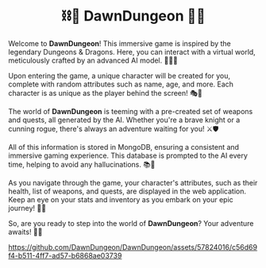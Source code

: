 
<div align="center">

# ⛓️🔗 **DawnDungeon** 🐉🏰

</div>

Welcome to **DawnDungeon**! This immersive game is inspired by the legendary Dungeons & Dragons. Here, you can interact with a virtual world, meticulously crafted by an advanced AI model. 🧙‍♂️🎲

Upon entering the game, a unique character will be created for you, complete with random attributes such as name, age, and more. Each character is as unique as the player behind the screen! 🎭🌟

The world of **DawnDungeon** is teeming with a pre-created set of weapons and quests, all generated by the AI. Whether you're a brave knight or a cunning rogue, there's always an adventure waiting for you! ⚔️🛡️

All of this information is stored in MongoDB, ensuring a consistent and immersive gaming experience. This database is prompted to the AI every time, helping to avoid any hallucinations. 📚💾

As you navigate through the game, your character's attributes, such as their health, list of weapons, and quests, are displayed in the web application. Keep an eye on your stats and inventory as you embark on your epic journey! 🏹🔮

So, are you ready to step into the world of **DawnDungeon**? Your adventure awaits! 🚀🌌

https://github.com/DawnDungeon/DawnDungeon/assets/57824016/c56d69f4-b511-4ff7-ad57-b6868ae03739
